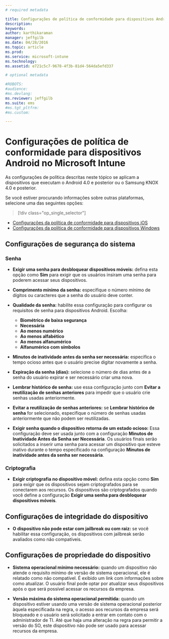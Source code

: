 ```yaml
---
# required metadata

title: Configurações de política de conformidade para dispositivos Android | Microsoft Intune
description:
keywords:
author: karthikaraman
manager: jeffgilb
ms.date: 04/28/2016
ms.topic: article
ms.prod:
ms.service: microsoft-intune
ms.technology:
ms.assetid: e721c5c7-9678-4f3b-81d4-564da5efd337

# optional metadata

#ROBOTS:
#audience:
#ms.devlang:
ms.reviewer: jeffgilb
ms.suite: ems
#ms.tgt_pltfrm:
#ms.custom:

---
```



# Configurações de política de conformidade para dispositivos Android no Microsoft Intune

As configurações de política descritas neste tópico se aplicam a dispositivos que executam o Android 4.0 e posterior ou o Samsung KNOX 4.0 e posterior.

Se você estiver procurando informações sobre outras plataformas, selecione uma das seguintes opções:
> [!div class="op_single_selector"]
- [Configurações da política de conformidade para dispositivos iOS](ios-compliance-policy-settings-in-microsoft-intune.md)
- [Configurações da política de conformidade para dispositivos Windows](windows-compliance-policy-settings-in-microsoft-intune.md)

## Configurações de segurança do sistema
### Senha
- **Exigir uma senha para desbloquear dispositivos móveis:** defina esta opção como **Sim** para exigir que os usuários insiram uma senha para
  poderem acessar seus dispositivos.

-  **Comprimento mínimo da senha:** especifique o número mínimo de dígitos ou caracteres que a senha do usuário deve conter.

- **Qualidade da senha:** habilite essa configuração para configurar os requisitos de senha para dispositivos Android. Escolha:
  -   **Biométrico de baixa segurança**
  - **Necessária**
  -   **Ao menos numérico**
  -   **Ao menos alfabético**
  -   **Ao menos alfanumérico**
  -   **Alfanumérico com símbolos**

- **Minutos de inatividade antes da senha ser necessária:** especifica o tempo ocioso antes que o usuário precise digitar novamente a senha.

- **Expiração da senha (dias):** selecione o número de dias antes de a senha do usuário expirar
  e ser necessário criar uma nova.

- **Lembrar histórico de senha:** use essa configuração junto com **Evitar a reutilização de senhas anteriores** para impedir que o usuário
  crie senhas usadas anteriormente.

- **Evitar a reutilização de senhas anteriores:** se **Lembrar histórico de senha** for selecionado, especifique o
  número de senhas usadas anteriormente que não podem ser reutilizadas.

- **Exigir senha quando o dispositivo retorna de um estado ocioso:**
  Essa configuração deve ser usada junto com a configuração **Minutos de Inatividade Antes da Senha ser Necessária**. Os usuários finais serão solicitados a inserir uma senha para acessar um dispositivo que esteve inativo durante o tempo especificado na configuração
  **Minutos de inatividade antes da senha ser necessária**.

### Criptografia
- **Exigir criptografia no dispositivo móvel:** defina esta opção como **Sim** para exigir que os dispositivos sejam
  criptografados para se conectarem aos recursos. Os dispositivos são
  criptografados quando você define a configuração **Exigir uma senha para
  desbloquear dispositivos móveis**.

## Configurações de integridade do dispositivo

- **O dispositivo não pode estar com jailbreak ou com raiz:** se você habilitar essa configuração,
  os dispositivos com jailbreak serão avaliados como não compatíveis.

## Configurações de propriedade do dispositivo
- **Sistema operacional mínimo necessário:** quando um dispositivo não atende o requisito mínimo de versão de sistema operacional,
  ele é relatado como não compatível.
  É exibido um link com informações sobre como atualizar. O usuário final pode optar por atualizar seus dispositivos após o que será possível acessar os recursos da empresa.

- **Versão máxima do sistema operacional permitida:** quando um dispositivo estiver usando uma
  versão de sistema operacional posterior àquela especificada na regra, o acesso aos recursos da empresa será bloqueado e o usuário será solicitado a entrar em contato com o administrador de TI. Até que haja uma alteração na regra para permitir a versão do SO, este dispositivo não pode ser usado para acessar recursos da empresa.


<!--HONumber=May16_HO1-->


